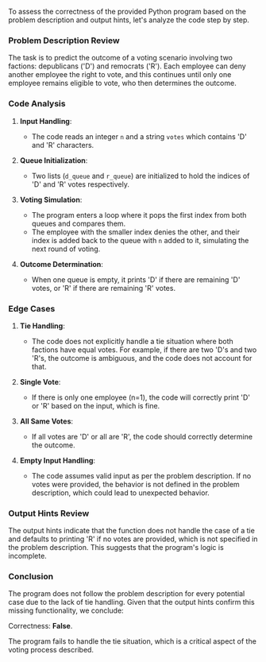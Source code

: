 To assess the correctness of the provided Python program based on the problem description and output hints, let's analyze the code step by step.

### Problem Description Review
The task is to predict the outcome of a voting scenario involving two factions: depublicans ('D') and remocrats ('R'). Each employee can deny another employee the right to vote, and this continues until only one employee remains eligible to vote, who then determines the outcome.

### Code Analysis
1. **Input Handling**: 
   - The code reads an integer `n` and a string `votes` which contains 'D' and 'R' characters.
   
2. **Queue Initialization**:
   - Two lists (`d_queue` and `r_queue`) are initialized to hold the indices of 'D' and 'R' votes respectively.

3. **Voting Simulation**:
   - The program enters a loop where it pops the first index from both queues and compares them.
   - The employee with the smaller index denies the other, and their index is added back to the queue with `n` added to it, simulating the next round of voting.

4. **Outcome Determination**:
   - When one queue is empty, it prints 'D' if there are remaining 'D' votes, or 'R' if there are remaining 'R' votes.

### Edge Cases
1. **Tie Handling**: 
   - The code does not explicitly handle a tie situation where both factions have equal votes. For example, if there are two 'D's and two 'R's, the outcome is ambiguous, and the code does not account for that. 
   
2. **Single Vote**: 
   - If there is only one employee (n=1), the code will correctly print 'D' or 'R' based on the input, which is fine.

3. **All Same Votes**: 
   - If all votes are 'D' or all are 'R', the code should correctly determine the outcome.

4. **Empty Input Handling**: 
   - The code assumes valid input as per the problem description. If no votes were provided, the behavior is not defined in the problem description, which could lead to unexpected behavior.

### Output Hints Review
The output hints indicate that the function does not handle the case of a tie and defaults to printing 'R' if no votes are provided, which is not specified in the problem description. This suggests that the program's logic is incomplete.

### Conclusion
The program does not follow the problem description for every potential case due to the lack of tie handling. Given that the output hints confirm this missing functionality, we conclude:

Correctness: **False**. 

The program fails to handle the tie situation, which is a critical aspect of the voting process described.